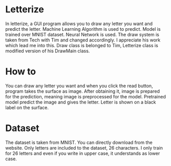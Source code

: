 # Letterize
In letterize, a GUI program allows you to draw any letter you want and predict the letter.
Machine Learning Algorithm is used to predict. Model is trained over MNIST dataset. Neural Network is used.
The draw system is taken from Tech with Tim and changed accordingly. I appreciate his work which lead me into this. 
Draw class is belonged to Tim, Letterize class is modified version of his DrawMain class.
# How to
You can draw any letter you want and when you click the read button, program takes the surface as image.
After obtaining it, image is prepared for the prediction, meaning image is preprocessed for the model.
Pretrained model predict the image and gives the letter. Letter is shown on a black label on the surface.
# Dataset
The dataset is taken from MNIST. You can directly download from the website. 
Only letters are included to the dataset, 26 characters.
I only train for 26 letters and even if you write in upper case, it understands as lower case.
